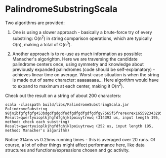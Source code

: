 PalindromeSubstringScala
========================

Two algorithms are provided:

1. One is using a slower approach - basically a brute-force try of every substring:
O(n<sup>2</sup>) in string comparison operations, which are typically O(n), making a total of O(n<sup>3</sup>).

2. Another approach is to re-use as much information as possible: Manacher's algorightm.
Here we are traversing the candidate palindrome centers once, using symmetry and knowledge
about previously expanded palindromes (code should be self-explanatory) - 
achieves linear time on average. 
Worst-case situation is when the string is made out of same character: aaaaaaaaa...
Here algorithm would have to expand to maximum at each center, making it O(n<sup>2</sup>).

Check out the result on a string of about 200 characters:

```
scala -classpath build/libs/PalindromeSubstringScala.jar PalindromeSubstring 98jnibfgfgfgfg453bdgdfgdgdfudfgdfgdfgdfgdfgy7565f5frerexrex16559234329545498jhhgdfgfgfg089fgfhgfdsasdfghf1234567890232323232dfdfdfererertyuiuytreasdfghjklkjhgfdsaqwertyuioplkjhgfdfghjklpoiuytrewq
Result=qwertyuioplkjhgfdfghjklpoiuytrewq (314393 us, input length 195, method: check each substring)
Result=qwertyuioplkjhgfdfghjklpoiuytrewq (252 us, input length 195, method: Manacher's algorithm)

```

Notice 314ms vs 0.25ms running times - this is averaged over 20 runs.
Of course, a lot of other things might affect performance here, like data structures 
and functions/expressions chosen and gc activity.


